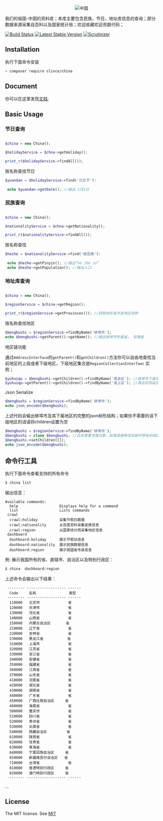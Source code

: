 <p align="center">
   <img src="https://raw.githubusercontent.com/slince/china/master/resources/china.png" alt="中国">
</p>

我们的祖国-中国的资料库；本库主要包含民族，节日，地址库信息的查询；部分数据来源采集自百科以及国家统计局；欢迎收藏欢迎贡献代码；

[![Build Status](https://img.shields.io/travis/slince/china/master.svg?style=flat-square)](https://travis-ci.org/slince/china)
[![Latest Stable Version](https://img.shields.io/packagist/v/slince/china.svg?style=flat-square&label=stable)](https://packagist.org/packages/slince/china)
[![Scrutinizer](https://img.shields.io/scrutinizer/g/slince/china.svg?style=flat-square)](https://scrutinizer-ci.com/g/slince/china/?branch=master)


## Installation

执行下面命令安装

```bash
> composer require slince/china
```

## Document

你可以在这里发现[文档](./resources/doc);

## Basic Usage

### 节日查询

```php

$china = new China();

$holidayService = $chna->getHoliday();

print_r($holidayService->findAll());

```
按名称查找节日

```php
$yuandan = $holidayService->find('元旦节'):
 
 echo $yuandan->getDate(); //输出 1月1日
```

### 民族查询

```php

$china = new China();

$nationalityService = $chna->getNationality();

print_r($nationalityService->findAll());

```

按名称查找

```php
$hezhe = $nationalityService->find('赫哲族'):
 
 echo $hezhe->getPinyin(); //输出“hè zhé zú”
 echo $hezhe->getPopulation(); //输出人口
```


### 地址库查询


```php

$china = new China();

$regionService = $china->getRegion();

print_r($regionService->getProvinces()); //获取树形省市县地区结构
```

按名称查找地区

```php
$bengbushi = $regionService->findByName('蚌埠市');
echo $bengbushi->getParent()->getName(); //输出蚌埠市所属省， 安徽省
```

地区链功能

通过`AddressInterface`的`getParent()`和`getChildren()`方法你可以自由地查找当前地区的上级或者下级地区，下级地区集合是`RegionCollectionInterfaec`
实例；

```php
$yuhuiqu = $bengbushi->getChildren()->findByName('禹会区'); //蚌埠市下属禹会区
$yuhuiqu->getParent()->getChildren()->findByName('淮上区'); //禹会区同级淮上区
```
Json Serialize

```php
$bengbushi = $regionService->findByName('蚌埠市');
echo json_encode($bengbushi);
```
上述代码会输出蚌埠市及其下属地区的完整的json树形结构；如果你不需要的话下级地区的话请将children设置为空

```php
$bengbushi = $regionService->findByName('蚌埠市');
$bengbushi = clone $bengbushi; //此处需要克隆对象，如果直接修改会破坏原有的地区树结构
$bengbushi->setChildren([]);
echo json_encode($bengbushi);
```

## 命令行工具

执行下面命令查看支持的所有命令

```bash
$ china list
```
输出信息：
```
Available commands:
  help                   Displays help for a command
  list                   Lists commands
 crawl
  crawl:holiday          采集节假日数据
  crawl:nationality      从百度百科采集民族信息
  crawl:region           从国家统计局采集地区信息
 dashboard
  dashboard:holiday      展示节假日信息
  dashboard:nationality  展示民族数据信息
  dashboard:region       展示我国省市县信息
```

例: 展示我国所有的省、直辖市、自治区以及特别行政区：

```bash
$ china  dashboard:region
```
上述命令会输出以下结果：

```
 -------- ------------------ ------
  Code     名称               类型
 -------- ------------------ ------
  110000   北京市             省
  120000   天津市             省
  130000   河北省             省
  140000   山西省             省
  150000   内蒙古自治区       省
  210000   辽宁省             省
  220000   吉林省             省
  230000   黑龙江省           省
  310000   上海市             省
  320000   江苏省             省
  330000   浙江省             省
  340000   安徽省             省
  350000   福建省             省
  360000   江西省             省
  370000   山东省             省
  410000   河南省             省
  420000   湖北省             省
  430000   湖南省             省
  440000   广东省             省
  450000   广西壮族自治区     省
  460000   海南省             省
  500000   重庆市             省
  510000   四川省             省
  520000   贵州省             省
  530000   云南省             省
  540000   西藏自治区         省
  610000   陕西省             省
  620000   甘肃省             省
  630000   青海省             省
  640000   宁夏回族自治区     省
  650000   新疆维吾尔自治区   省
  710000   台湾省             省
  810000   香港特别行政区     省
  820000   澳门特别行政区     省
 -------- ------------------ ------
```
...

## License

The MIT license. See [MIT](https://opensource.org/licenses/MIT)









